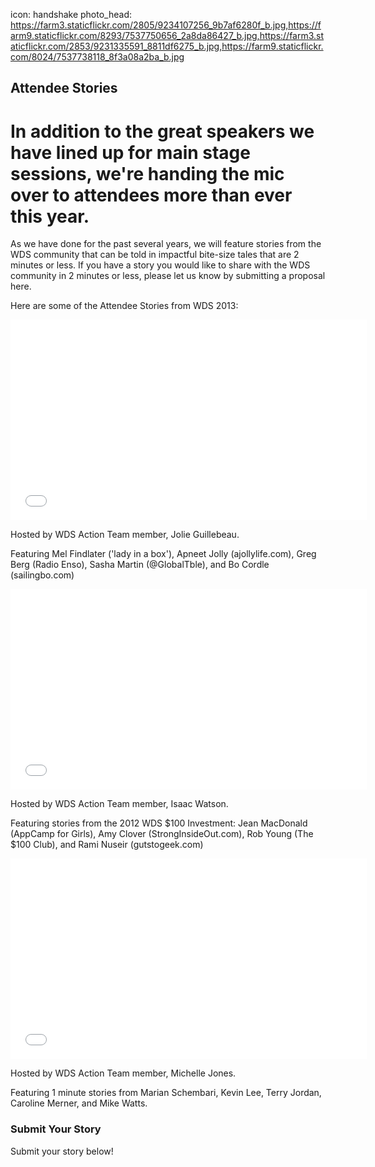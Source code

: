 icon: handshake
photo_head: https://farm3.staticflickr.com/2805/9234107256_9b7af6280f_b.jpg,https://farm9.staticflickr.com/8293/7537750656_2a8da86427_b.jpg,https://farm3.staticflickr.com/2853/9231335591_8811df6275_b.jpg,https://farm9.staticflickr.com/8024/7537738118_8f3a08a2ba_b.jpg

## Attendee Stories

# In addition to the great speakers we have lined up for main stage sessions, we're handing the mic over to attendees more than ever this year. 

<div class="zig-zags_blue"></div>

As we have done for the past several years, we will feature stories from the WDS community that can be told in impactful bite-size tales that are 2 minutes or less. If you have a story you would like to share with the WDS community in 2 minutes or less, please let us know by submitting a proposal here.

<div class="line-canvas"></div>



Here are some of the Attendee Stories from WDS 2013:

<div class="line-canvas"></div>

<iframe src="//player.vimeo.com/video/70277491?title=0&amp;byline=0&amp;portrait=0&amp;color=adbf27" width="570" height="321" frameborder="0" webkitallowfullscreen mozallowfullscreen allowfullscreen></iframe>

Hosted by WDS Action Team member, Jolie Guillebeau. 

Featuring Mel Findlater ('lady in a box'), Apneet Jolly (ajollylife.com), Greg Berg (Radio Enso), Sasha Martin (@GlobalTble), and Bo Cordle (sailingbo.com)

<div class="line-canvas"></div>

<iframe src="//player.vimeo.com/video/70277492?title=0&amp;byline=0&amp;portrait=0&amp;color=adbf27" width="570" height="321" frameborder="0" webkitallowfullscreen mozallowfullscreen allowfullscreen></iframe>

Hosted by WDS Action Team member, Isaac Watson. 

Featuring stories from the 2012 WDS $100 Investment: Jean MacDonald (AppCamp for Girls), Amy Clover (StrongInsideOut.com), Rob Young (The $100 Club), and Rami Nuseir (gutstogeek.com)

<div class="line-canvas"></div>

<iframe src="//player.vimeo.com/video/70277493?title=0&amp;byline=0&amp;portrait=0&amp;color=adbf27" width="570" height="321" frameborder="0" webkitallowfullscreen mozallowfullscreen allowfullscreen></iframe>

Hosted by WDS Action Team member, Michelle Jones. 

Featuring 1 minute stories from Marian Schembari, Kevin Lee, Terry Jordan, Caroline Merner, and Mike Watts.


<div class="line-canvas"></div>

### Submit Your Story

Submit your story below!

<div id="wufoo-s1wmwbs81n6u528">
</div>
<script type="text/javascript">var s1wmwbs81n6u528;(function(d, t) {
var s = d.createElement(t), options = {
'userName':'worlddominationsummit',
'formHash':'s1wmwbs81n6u528',
'autoResize':true,
'height':'1091',
'async':true,
'host':'wufoo.com',
'header':'show',
'ssl':true};
s.src = ('https:' == d.location.protocol ? 'https://' : 'http://') + 'wufoo.com/scripts/embed/form.js';
s.onload = s.onreadystatechange = function() {
var rs = this.readyState; if (rs) if (rs != 'complete') if (rs != 'loaded') return;
try { s1wmwbs81n6u528 = new WufooForm();s1wmwbs81n6u528.initialize(options);s1wmwbs81n6u528.display(); } catch (e) {}};
var scr = d.getElementsByTagName(t)[0], par = scr.parentNode; par.insertBefore(s, scr);
})(document, 'script');</script>

<div class="line-canvas"></div>
